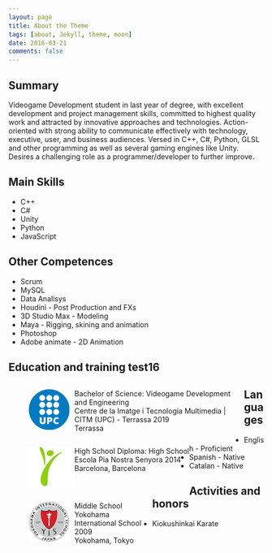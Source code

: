 ```yaml
---
layout: page
title: About the Theme
tags: [about, Jekyll, theme, moon]
date: 2016-03-21
comments: false
---
```


## Summary
Videogame Development student in last year of degree, with excellent development and project management skills, committed to highest quality work and attracted by innovative approaches and technologies. Action-oriented with strong ability to communicate effectively with technology, executive, user, and business audiences.
Versed in C++, C#, Python, GLSL and other programming as well as several gaming engines like Unity. Desires a challenging role as a programmer/developer to further improve.

## Main Skills
* C++
* C#
* Unity
* Python
* JavaScript

## Other Competences
* Scrum
* MySQL
* Data Analisys
* Houdini - Post Production and FXs
* 3D Studio Max - Modeling
* Maya - Rigging, skining and animation
* Photoshop
* Adobe animate - 2D Animation

## Education and training test16

<figure>
    <p style="float:left; overflow:auto;">
    <img src="../assets/img/UPC.png" alt="" style="width:90px; height:80px; float:left;">
      Bachelor of Science: Videogame Development and Engineering<br />
      Centre de la Imatge i Tecnologia Multimedia | CITM (UPC) - Terrassa 2019<br />
      Terrassa<br />
    </p>   
</figure>

<figure>
    <p style="max-idth:100%; float:left; overflow:auto;">
    <img src="../assets/img/PIA.png" alt="" style="width:90px; height:80px; float:left;">
      High School Diploma: High School<br />
      Escola Pia Nostra Senyora 2014<br />
      Barcelona, Barcelona<br />
    </p>   
</figure>

<figure>
    <p style="max-idth:100%; float:left; overflow:auto;">
    <img src="../assets/img/YIS.png" alt="" style="width:90px; height:80px; float:left;">
      Middle School<br />
      Yokohama International School 2009<br />
      Yokohama, Tokyo<br />
    </p>   
</figure>

## Languages
* English - Proficient
* Spanish - Native
* Catalan - Native

## Activities and honors
* Kiokushinkai Karate
